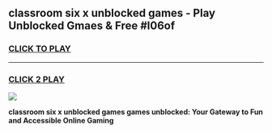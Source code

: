 
## classroom six x unblocked games - Play Unblocked Gmaes & Free #l06of
<h3>
<a href="https://premium.freeplayer.one?title=classroom_six_x_unblocked_games&ref=01M">CLICK TO PLAY</a></h3>
<hr>

<h3>
<a href="https://premium.freeplayer.one?title=classroom_six_x_unblocked_games&ref=01M">CLICK 2 PLAY</a>
  
</h3>

<a href="https://premium.freeplayer.one?title=classroom_six_x_unblocked_games&ref=01M"><img src="https://clearcache.store/games.png"></a>


**classroom six x unblocked games games unblocked: Your Gateway to Fun and Accessible Online Gaming**
